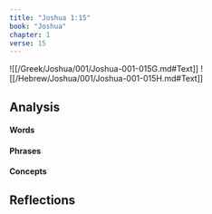 ```yaml
---
title: "Joshua 1:15"
book: "Joshua"
chapter: 1
verse: 15
---
```

![[/Greek/Joshua/001/Joshua-001-015G.md#Text]]
![[/Hebrew/Joshua/001/Joshua-001-015H.md#Text]]

## Analysis

#### Words

#### Phrases

#### Concepts

## Reflections
